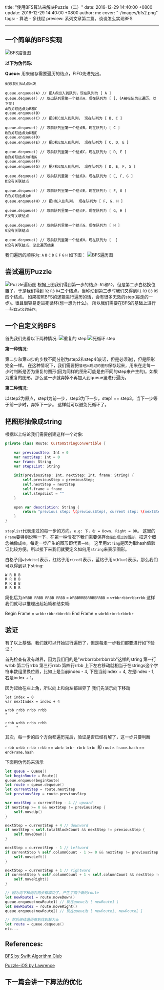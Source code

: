 title: "使用BFS算法来解决Puzzle（二）"
date: 2016-12-29 14:40:00 +0800
update: 2016-12-29 14:40:00 +0800
author: me
cover: "-/images/bfs2.png"
tags:
    - 算法
    - 多线程
preview: 系列文章第二篇，谈谈怎么实现BFS

---

## 一个简单的BFS实现

![BFS路径图](-/images/bfs3.png)

**以下为伪代码:**

**Queue:** 用来储存需要遍历的结点，FIFO先进先出。
``` text
假设我们从A点出发

queue.enqueue(A) // 把A点加入到队列，现在队列为 [ A ]
queue.dequeue() // 取出队列里第一个结点A，现在队列为 [ ]，(A被标记为已遍历，以下同)
A的关联结点为B和C
queue.enqueue(B)
queue.enqueue(C) // 把B和C加入到队列， 现在队列为 [ B, C ]

queue.dequeue() // 取前队列里第一个结点B，现在队列为 [ C ]
B的关联结点为D和E
queue.enqueue(D)
queue.enqueue(E) // 把D和E加入到队列， 现在队列为 [ C, D, E ]

queue.dequeue() // 取前队列里第一个结点C，现在队列为 [ D, E ]
B的关联结点为F和G
queue.enqueue(F)
queue.enqueue(G) // 把F和G加入到队列， 现在队列为 [ D, E, F, G ]

queue.dequeue() // 取前队列里第一个结点D，现在队列为 [ E, F, G ]
D没有关联结点

queue.dequeue() // 取前队列里第一个结点E，现在队列为 [ F, G ]
E的关联结点为H
queue.enqueue(H) // 把H加入到队列， 现在队列为 [ F, G, H ]

queue.dequeue() // 取前队列里第一个结点F，现在队列为 [ G, H ]
F没有关联结点

queue.dequeue() // 取前队列里第一个结点G，现在队列为 [ H ]
G没有关联结点

queue.dequeue() // 取前队列里第一个结点H，现在队列为 [  ]
H没有关联结点，至此遍历结束
```
我们遍历的顺序为: `A` `B` `C` `D` `E` `F` `G` `H` 如下图：
![BFS遍历图](-/images/bfs4.png)

## 尝试遍历Puzzle
![Puzzle遍历图](-/images/bfs5.png)
根据上图我们得到第一步的结点: `R1`和`R2`，但是第二步白格换位置了，于是我们得到
`R2` `R3` `R4`三个结点。当称动到第三步时我们又得到`R1` `R3` `B3` `R5`四个结点。
如果按照BFS的逻辑进行遍历的话，会有很多无效的step(每走的一步)。很且很容易走进死循环(想一想为什么)。
所以我们需要在BFS的基础上进行一些`自定义的操作`。

## 一个自定义的BFS
首先我们先看以下两种情况:
![重复的 step](-/images/bfs6.png)
![死循环 step](-/images/bfs7.png)

**第一种情况:**

第二步和第四步的步数不同分别为step2和step4(废话，但是必须说)，但是图形完全一样。
在这种情况下，我们需要把`曾经出现过的图形`保存起来，用来在走每一步时判断是否为重复的图形(因为同样的图形可能是由不同的step来产生的)。如果为重复的图形，那么这一步就弃掉不再加入到queue里进行遍历。

**第二种情况:**

以step2为原点，step1为前一步，step3为下一步。step1 == step3。当下一步等于前一步时，弃掉下一步。
这样就可以避免死循环了。

## 把图形抽像成string

根据以上结论我们需要创建这样一个对象:
``` swift
private class Route: CustomStringConvertible {
    
    var previousStep: Int = 0
    var nextStep: Int = 0
    var frame: String
    var stepsList: String
    
    init(previousStep: Int, nextStep: Int, frame: String) {
        self.previousStep = previousStep;
        self.nextStep = nextStep
        self.frame = frame
        self.stepsList = ""
    }
    
    open var description: String {
        return "previous step: \(previousStep), current step: \(nextStep), frame: \(frame), steps: \(stepsList)"
    }
}
```
`steplist`代表走过的每一步的方向。`e.g: 下，右 = Down, Right = DR`。
这里的`Frame`要特别说明一下，在第一种情况下我们需要保存`曾经出现过的图形`，把这个概念抽像成`帧`，每走一步产生的图形即代表`一帧`。
这里用`String`是因为取hash值验证比较方便。所以接下来我们就要定义如何用`string`来表示图形。

白格子用`w(white)`表示，红格子用`r(red)`表示，蓝格子用`b(blue)`表示。那么我们可以得到以下string:
``` text
W R B B
R R B B
R R B B
R R B B
```
简化后为:`WRBB RRBB RRBB RRBB` = `WRBBRRBBRRBBRRBB` = `wrbbrrbbrrbbrrbb`
这样我们就可以推理出起始帧和结束帧:

Begin Frame = `wrbbrrbbrrbbrrbb`
End Frame = `wbrbbrbrrbrbbrbr`

## 验证
有了以上基础，我们就可以开始进行遍历了，但是每走一步我们都要进行如下验证：

首先检查有没有越界，因为我们用的是"wrbbrrbbrrbbrrbb"这样的string
第一行wrbb 第二行rrbb 第三行rrbb 第四行rrbb
上下左右移动就相当于在strings这个字符串数组里换位置，比如上是当前index - 4,
下是当前index + 4, 左是index - 1, 右是index + 1。

因为起始在左上角，所以向上和向左都越界了
我们先演示向下移动
``` text
let index = 0
var nextIndex = index + 4

wrbb rrbb rrbb rrbb
*    ^

rrbb wrbb rrbb rrbb
^    *
```
其次，每一步的四个方向都遍历完后，验证是否已经有解了，这一步只要判断

`rrbb wrbb rrbb rrbb` == `wbrb brbr rbrb brbr` 即
`route.frame.hash` == `endFrame.hash`

下面用伪代码来演示
``` swift
let queue = Queue()
let beginRoute = Route()
queue.enqueue(beginRoute)
let route = queue.dequeue()
let currentStep = route.nextStep
let previousStep = route.previousStep

var nextStep = currentStep - 4 // upward
if nextStep >= 0 && nextStep != previousStep {
    self.moveUp()
}

nextStep = currentStep + 4 // downward
if nextStep < self.totalBlockCount && nextStep != previousStep {
    self.moveDown()
}

nextStep = currentStep - 1 // leftward
if currentStep % self.columnCount - 1 >= 0 && nextStep != previousStep {
    self.moveLeft()
}

nextStep = currentStep + 1 // rightward
if currentStep % self.columnCount + 1 < self.columnCount && nextStep != previousStep {
    self.moveRight()
}

// 因为向下和向右两步都成功了，产生了两个新的route
let newRoute1 = route.moveDown() 
queue.enqueue(newRoute1) // 现在queue为 [ newRoute1 ]
let newRoute2 = route.moveRight()
queue.enqueue(newRoute2) // 现在queue为 [ newRoute1, newRoute2 ]

// 然后继续遍历直到找到解为止
let route = queue.dequeue()
etc...

```

## References:
[BFS by Swift Algorithm Club](https://github.com/raywenderlich/swift-algorithm-club/tree/master/Breadth-First%20Search)

[Puzzle-iOS by Lawrence](https://github.com/LawrenceHan/Puzzle-iOS/blob/master/Puzzle_iOS/Puzzle_iOS/PuzzleSwift.swift)

## 下一篇会讲一下算法的优化